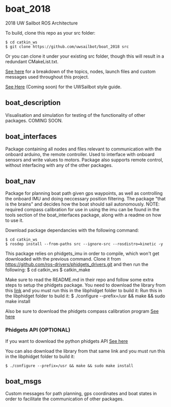 # boat_2018
2018 UW Sailbot ROS Architecture

To build, clone this repo as your src folder:

	$ cd catkin_ws
	$ git clone https://github.com/uwsailbot/boat_2018 src

Or you can clone it under your existing src folder, though this will result in a redundant CMakeList.txt.


[See here](https://docs.google.com/spreadsheets/d/e/2PACX-1vRJPwn2XdzYAXsQpauvrPZ5q93W5B0C67GXXE5j3xL2SomwScCGoXGPIHMnfCvfF4DZ18LwXwg1yf4g/pubhtml) for a breakdown of the topics, nodes, launch files and custom messages used throughout this project.

[See Here]() (Coming soon) for the UWSailbot style guide.

## boat_description
Visualisation and simulation for testing of the functionality of other packages.  COMING SOON.

## boat_interfaces
Package containing all nodes and files relevant to communication with the onboard arduino, the remote controller.  Used to interface with onboard sensors and write values to motors.  Package also supports remote control, without interfacing with any of the other packages.

## boat_nav 
Package for planning boat path given gps waypoints, as well as controlling the onboard IMU and doing neccessary position filtering.  The package "that is the brains" and decides how the boat should sail autonomously.  NOTE: required compass calibration for use in using the imu can be found in the tools section of the boat_interfaces package, along with a readme on how to use it.

 Download package dependancies with the following command:

	$ cd catkin_ws
	$ rosdep install --from-paths src --ignore-src --rosdistro=kinetic -y
	
This package relies on phidgets_imu in order to compile, which won't get downloaded with the previous command.  Clone it from https://github.com/ros-drivers/phidgets_drivers.git and then run the following:
	$ cd catkin_ws
	$ catkin_make

Make sure to read the README.md in their repo and follow some extra steps to setup the phidgets package.
You need to download the library from this [link](https://www.phidgets.com/downloads/phidget22/libraries/linux/libphidget22.tar.gz) and you must run this in the libphidget folder to build it:
Run this in the libphidget folder to build it:
	$ ./configure --prefix=/usr && make && sudo make install

Also be sure to download the phidgets compass calibration program [See here](https://www.phidgets.com/?tier=3&catid=10&pcid=8&prodid=32)

### Phidgets API (OPTIONAL)
If you want to download the python phidgets API [See here](https://www.phidgets.com/docs/Language_-_Python#Install_Phidget_Python_module_for_Linux)

You can also download the library from that same link and you must run this in the libphidget folder to build it:

	$ ./configure --prefix=/usr && make && sudo make install

## boat_msgs
Custom messages for path planning, gps coordinates and boat states in order to facilitate the communication of other packages.
